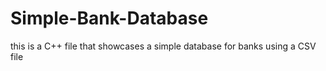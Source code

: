 # Simple-Bank-Database
this is a C++ file that showcases a simple database for banks using a CSV file
